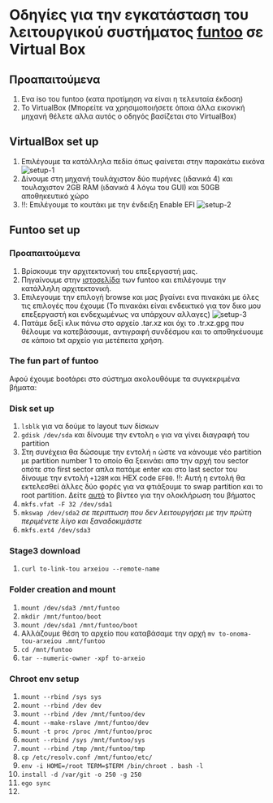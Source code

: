 # Οδηγίες για την εγκατάσταση του λειτουργικού συστήματος [funtoo](https://www.funtoo.org/Welcome) σε Virtual Box

## Προαπαιτούμενα

1. Ενα iso του funtoo (κατα προτίμηση να είναι η τελευταία έκδοση)
2. Το VirtualBox (Μπορείτε να χρησιμοποιήσετε όποια άλλα εικονική μηχανή θέλετε αλλα αυτός ο οδηγός βασίζεται στο VirtualBox)

## VirtualBox set up

1. Επιλέγουμε τα κατάλληλα πεδία όπως φαίνεται στην παρακάτω εικόνα
![setup-1](https://user-images.githubusercontent.com/77148351/219341204-71c9fdf7-356a-4068-a527-d99ae7ea34ba.png)
2. Δίνουμε στη μηχανή τουλάχιστον δύο πυρήνες (ιδανικά 4) και τουλαχιστον 2GB RAM (ιδανικά 4 λόγω του GUI) και 50GB αποθηκευτικό χώρο
3. ‼️: Επιλέγουμε το κουτάκι με την ένδειξη Enable EFI 
![setup-2](https://user-images.githubusercontent.com/77148351/219342471-09ab68e3-f280-4e80-8476-2403d4859d72.png)

## Funtoo set up

### Προαπαιτούμενα
1. Βρίσκουμε την αρχιτεκτονική του επεξεργαστή μας.
2. Πηγαίνουμε στην [ιστοσελίδα](https://www.funtoo.org/Subarches) των funtoo και επιλέγουμε την κατάλληλη αρχιτεκτονική.
3. Επιλεγουμε την επιλογή browse και μας βγαίνει ενα πινακάκι με όλες τις επιλογές που έχουμε (Το πινακάκι είναι ενδεικτικό για τον δικο μου επεξεργαστή και ενδεχωμένως να υπάρχουν αλλαγες)
![setup-3](https://user-images.githubusercontent.com/77148351/219346400-2331f272-674d-4067-bacb-c6ee7f7ffbf4.png)
4. Πατάμε δεξί κλικ πάνω στο αρχείο .tar.xz και όχι το .tr.xz.gpg που θέλουμε να κατεβάσουμε, αντιγραφή συνδέσμου και το αποθηκέυουμε σε κάποιο txt αρχείο για
μετέπειτα χρήση.

### The fun part of funtoo
Αφού έχουμε bootάρει στο σύστημα ακολουθόυμε τα συγκεκριμένα βήματα:

### Disk set up
1. `lsblk` για να δούμε το layout των δίσκων
2. `gdisk /dev/sda` και δίνουμε την εντολη `o` για να γίνει διαγραφή του partition
3. Στη συνέχεια θα δώσουμε την εντολή `n` ώστε να κάνουμε νέο partition με partition number 1
το οποίο θα ξεκινάει απο την αρχή του sector οπότε στο first sector απλα πατάμε enter και στο
last sector του δίνουμε την εντολή `+128M` και HEX code `EF00`. 
‼️: Αυτή η εντολή θα εκτελεσθεί άλλες δύο φορές για να φτιάξουμε το swap partition και το root partition. 
Δείτε [αυτό](https://www.youtube.com/watch?v=SGtyCXjxR2E&t=1479s) το βίντεο για την ολοκλήρωση του βήματος
4. `mkfs.vfat -F 32 /dev/sda1`
5. `mkswap /dev/sda2` *σε περιπτωση που δεν λειτουργήσει με την πρώτη περιμένετε λίγο και ξαναδοκιμάστε*
6. `mkfs.ext4 /dev/sda3`

### Stage3 download
1. `curl to-link-tou arxeiou --remote-name`

### Folder creation and mount
1. `mount /dev/sda3 /mnt/funtoo`
2. `mkdir /mnt/funtoo/boot`
3. `mount /dev/sda1 /mnt/funtoo/boot`
4. Αλλάζουμε θέση το αρχείο που καταβάσαμε την αρχή `mv to-onoma-tou-arxeiou .mnt/funtoo`
5. `cd /mnt/funtoo`
6. `tar --numeric-owner -xpf to-arxeio`

 ### Chroot env setup
 1. `mount --rbind /sys sys`
 2. `mount --rbind /dev dev`
 3. `mount --rbind /dev /mnt/funtoo/dev`
 4. `mount --make-rslave /mnt/funtoo/dev`
 5. `mount -t proc /proc /mnt/funtoo/proc`
 6. `mount --rbind /sys /mnt/funtoo/sys`
 7. `mount --rbind /tmp /mnt/funtoo/tmp`
 9. `cp /etc/resolv.conf /mnt/funtoo/etc/`
 10. `env -i HOME=/root TERM=$TERM /bin/chroot . bash -l`
 11. `install -d /var/git -o 250 -g 250`
 12. `ego sync`
 13. 
